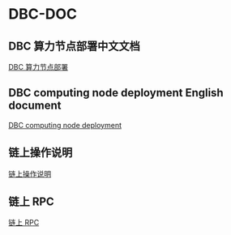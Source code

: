 # DBC-DOC

## DBC 算力节点部署中文文档

[DBC 算力节点部署](DBC_install/DBC%E7%AE%97%E5%8A%9B%E8%8A%82%E7%82%B9%E9%83%A8%E7%BD%B2.md)

## DBC computing node deployment English document

[DBC computing node deployment](DBC_install/DBC%20computing%20node%20deployment.md)

## 链上操作说明

[链上操作说明](chain_ops/README.md)

## 链上 RPC

[链上 RPC](dbc-chain-api/README.md)
